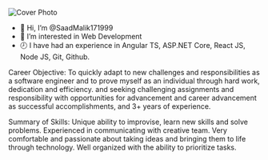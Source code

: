 
![Cover Photo](https://user-images.githubusercontent.com/74017136/198845949-47939642-7d9d-47c8-ac34-6439b0df5a93.jpg)

- 👋 Hi, I’m @SaadMalik171999
- 👀 I’m interested in Web Development
- 🕗 I have had an experience in Angular TS, ASP.NET Core, React JS, Node JS, Git, Github.

Career Objective:
To quickly adapt to new challenges and responsibilities as a software engineer and to prove myself as an individual through hard work, dedication and efficiency. and seeking challenging assignments and responsibility with opportunities for advancement and career advancement as successful accomplishments, and 3+ years of experience.

Summary of Skills:
Unique ability to improvise, learn new skills and solve problems.
Experienced in communicating with creative team.
Very comfortable and passionate about taking ideas and bringing them to life through technology.
Well organized with the ability to prioritize tasks. 

